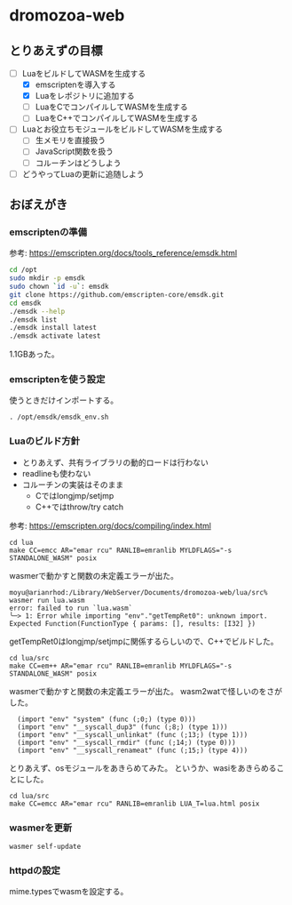# dromozoa-web

## とりあえずの目標

-[ ] LuaをビルドしてWASMを生成する
  -[x] emscriptenを導入する
  -[x] Luaをレポジトリに追加する
  -[ ] LuaをCでコンパイルしてWASMを生成する
  -[ ] LuaをC++でコンパイルしてWASMを生成する
-[ ] Luaとお役立ちモジュールをビルドしてWASMを生成する
  -[ ] 生メモリを直接扱う
  -[ ] JavaScript関数を扱う
  -[ ] コルーチンはどうしよう
-[ ] どうやってLuaの更新に追随しよう

## おぼえがき

### emscriptenの準備

参考: https://emscripten.org/docs/tools_reference/emsdk.html

```sh
cd /opt
sudo mkdir -p emsdk
sudo chown `id -u`: emsdk
git clone https://github.com/emscripten-core/emsdk.git
cd emsdk
./emsdk --help
./emsdk list
./emsdk install latest
./emsdk activate latest
```

1.1GBあった。

### emscriptenを使う設定

使うときだけインポートする。

```
. /opt/emsdk/emsdk_env.sh
```

### Luaのビルド方針

* とりあえず、共有ライブラリの動的ロードは行わない
* readlineも使わない
* コルーチンの実装はそのまま
  * Cではlongjmp/setjmp
  * C++ではthrow/try catch

参考: https://emscripten.org/docs/compiling/index.html

```
cd lua
make CC=emcc AR="emar rcu" RANLIB=emranlib MYLDFLAGS="-s STANDALONE_WASM" posix
```

wasmerで動かすと関数の未定義エラーが出た。

```
moyu@arianrhod:/Library/WebServer/Documents/dromozoa-web/lua/src% wasmer run lua.wasm
error: failed to run `lua.wasm`
╰─> 1: Error while importing "env"."getTempRet0": unknown import. Expected Function(FunctionType { params: [], results: [I32] })
```

getTempRet0はlongjmp/setjmpに関係するらしいので、C++でビルドした。

```
cd lua/src
make CC=em++ AR="emar rcu" RANLIB=emranlib MYLDFLAGS="-s STANDALONE_WASM" posix
```

wasmerで動かすと関数の未定義エラーが出た。
wasm2watで怪しいのをさがした。

```
  (import "env" "system" (func (;0;) (type 0)))
  (import "env" "__syscall_dup3" (func (;8;) (type 1)))
  (import "env" "__syscall_unlinkat" (func (;13;) (type 1)))
  (import "env" "__syscall_rmdir" (func (;14;) (type 0)))
  (import "env" "__syscall_renameat" (func (;15;) (type 4)))
```

とりあえず、osモジュールをあきらめてみた。
というか、wasiをあきらめることにした。

```
cd lua/src
make CC=emcc AR="emar rcu" RANLIB=emranlib LUA_T=lua.html posix
```

### wasmerを更新

```
wasmer self-update
```

### httpdの設定

mime.typesでwasmを設定する。


